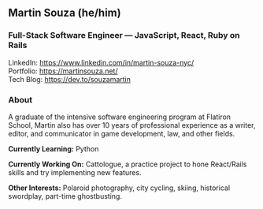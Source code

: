 ## Martin Souza (he/him)
### Full-Stack Software Engineer — JavaScript, React, Ruby on Rails

LinkedIn: https://www.linkedin.com/in/martin-souza-nyc/  
Portfolio: https://martinsouza.net/  
Tech Blog: https://dev.to/souzamartin

### About
A graduate of the intensive software engineering program at Flatiron School, Martin also has over 10 years of professional experience as a writer, editor, and communicator in game development, law, and other fields.

**Currently Learning:** Python

**Currently Working On:** Cattologue, a practice project to hone React/Rails skills and try implementing new features.

**Other Interests:** Polaroid photography, city cycling, skiing, historical swordplay, part-time ghostbusting.

<!--
**souzamartin/souzamartin** is a ✨ _special_ ✨ repository because its `README.md` (this file) appears on your GitHub profile.

Here are some ideas to get you started:

- 🔭 I’m currently working on ...
- 🌱 I’m currently learning ...
- 👯 I’m looking to collaborate on ...
- 🤔 I’m looking for help with ...
- 💬 Ask me about ...
- 📫 How to reach me: ...
- 😄 Pronouns: ...
- ⚡ Fun fact: ...
-->
